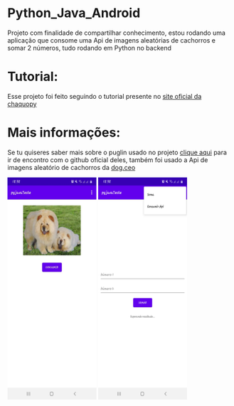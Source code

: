 # Python_Java_Android
Projeto com finalidade de compartilhar conhecimento, estou rodando uma aplicação que consome uma Api de imagens aleatórias de cachorros e somar 2 números, tudo rodando em Python no backend

<h1>Tutorial:</h1>

<p>Esse projeto  foi feito seguindo o tutorial presente no <a href="https://chaquo.com/chaquopy/doc/current/android.html">site oficial da chaquopy</a></p>

<h1>Mais informações:</h1>

<p>
Se tu quiseres saber mais sobre o puglin usado no projeto <a href="https://github.com/chaquo/chaquopy">clique aqui</a> para ir de encontro com o github oficial deles, também foi usado a Api de imagens aleatório de cachorros da <a href="https://dog.ceo/">dog.ceo</a>
</p>

<div>
  <img style="width:200px; height:500px;" src="https://github.com/gustavodias24/Python_Java_Android/blob/master/img1.jpeg" alt="cachorros api"/>
  <img style="width:200px; height:500px;" src="https://github.com/gustavodias24/Python_Java_Android/blob/master/img2.jpeg" alt="soma"/>
</div>
